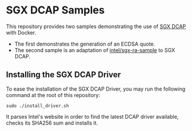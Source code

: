 SGX DCAP Samples
================

This repository provides two samples demonstrating the use of [SGX DCAP](https://github.com/intel/SGXDataCenterAttestationPrimitives) with Docker.

- The first demonstrates the generation of an ECDSA quote.
- The second sample is an adaptation of [intel/sgx-ra-sample](https://github.com/intel/sgx-ra-sample) to SGX DCAP.


Installing the SGX DCAP Driver
--------------------------

To ease the installation of the SGX DCAP Driver, you may run the following command at the root of this repository:
```
sudo ./install_driver.sh
```

It parses Intel's website in order to find the latest DCAP driver available, checks its SHA256 sum and installs it.
